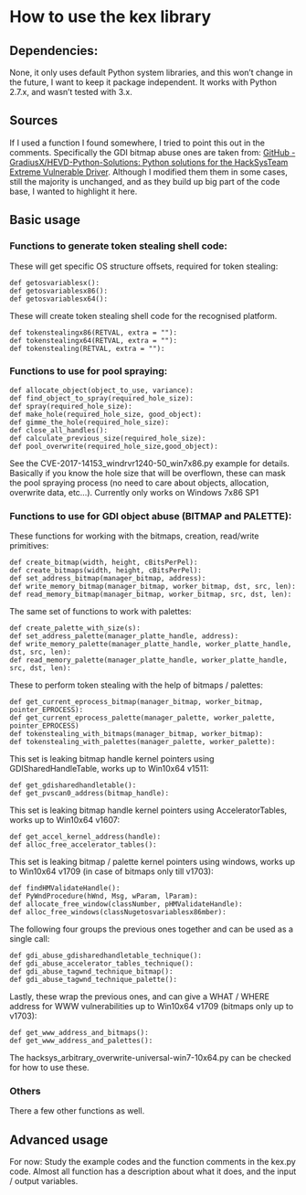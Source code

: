 # How to use the kex library
## Dependencies:
None, it only uses default Python system libraries, and this won’t change in the future, I want to keep it package independent. It works with Python 2.7.x, and wasn’t tested with 3.x.

## Sources
If I used a function I found somewhere, I tried to point this out in the comments. Specifically the GDI bitmap abuse ones are taken from: [GitHub - GradiusX/HEVD-Python-Solutions: Python solutions for the HackSysTeam Extreme Vulnerable Driver](https://github.com/GradiusX/HEVD-Python-Solutions). Although I modified them them in some cases, still the majority is unchanged, and as they build up big part of the code base, I wanted to highlight it here.

## Basic usage
### Functions to generate token stealing shell code:

These will get specific OS structure offsets, required for token stealing:
```
def getosvariablesx():
def getosvariablesx86():
def getosvariablesx64():
```

These will create token stealing shell code for the recognised platform.
```
def tokenstealingx86(RETVAL, extra = ""):
def tokenstealingx64(RETVAL, extra = ""):
def tokenstealing(RETVAL, extra = ""):
```

### Functions to use for pool spraying:

```
def allocate_object(object_to_use, variance):
def find_object_to_spray(required_hole_size):
def spray(required_hole_size):
def make_hole(required_hole_size, good_object):
def gimme_the_hole(required_hole_size):
def close_all_handles():
def calculate_previous_size(required_hole_size):
def pool_overwrite(required_hole_size,good_object):
```

See the CVE-2017-14153_windrvr1240-50_win7x86.py example for details. Basically if you know the hole size that will be overflown, these can mask the pool spraying process (no need to care about objects, allocation, overwrite data, etc…). Currently only works on Windows 7x86 SP1

### Functions to use for GDI object abuse (BITMAP and PALETTE):

These functions for working with the bitmaps, creation, read/write primitives:

```
def create_bitmap(width, height, cBitsPerPel):
def create_bitmaps(width, height, cBitsPerPel):
def set_address_bitmap(manager_bitmap, address):
def write_memory_bitmap(manager_bitmap, worker_bitmap, dst, src, len):
def read_memory_bitmap(manager_bitmap, worker_bitmap, src, dst, len):
```

The same set of functions to work with palettes:

```
def create_palette_with_size(s):
def set_address_palette(manager_platte_handle, address):
def write_memory_palette(manager_platte_handle, worker_platte_handle, dst, src, len):
def read_memory_palette(manager_platte_handle, worker_platte_handle, src, dst, len):
```

These to perform token stealing with the help of bitmaps / palettes:

```
def get_current_eprocess_bitmap(manager_bitmap, worker_bitmap, pointer_EPROCESS):
def get_current_eprocess_palette(manager_palette, worker_palette, pointer_EPROCESS)
def tokenstealing_with_bitmaps(manager_bitmap, worker_bitmap):
def tokenstealing_with_palettes(manager_palette, worker_palette):
```

This set is leaking bitmap handle kernel pointers using GDISharedHandleTable, works up to Win10x64 v1511:

```
def get_gdisharedhandletable():
def get_pvscan0_address(bitmap_handle):
```

This set is leaking bitmap handle kernel pointers using AcceleratorTables, works up to Win10x64 v1607:

```
def get_accel_kernel_address(handle):
def alloc_free_accelerator_tables():
```

This set is leaking bitmap / palette kernel pointers using windows, works up to Win10x64 v1709 (in case of bitmaps only till v1703):

```
def findHMValidateHandle():
def PyWndProcedure(hWnd, Msg, wParam, lParam):
def allocate_free_window(classNumber, pHMValidateHandle):
def alloc_free_windows(classNugetosvariablesx86mber):
```

The following four groups the previous ones together and can be used as a single call:

```
def gdi_abuse_gdisharedhandletable_technique():
def gdi_abuse_accelerator_tables_technique():
def gdi_abuse_tagwnd_technique_bitmap():
def gdi_abuse_tagwnd_technique_palette():
```

Lastly, these wrap the previous ones, and can give a WHAT / WHERE address for WWW vulnerabilities up to Win10x64 v1709 (bitmaps only up to v1703):

```
def get_www_address_and_bitmaps():
def get_www_address_and_palettes():
```

The hacksys_arbitrary_overwrite-universal-win7-10x64.py can be checked for how to use these.

### Others
There a few other functions as well. 

## Advanced usage

For now: Study the example codes and the function comments in the kex.py code. Almost all function has a description about what it does, and the input / output variables.
